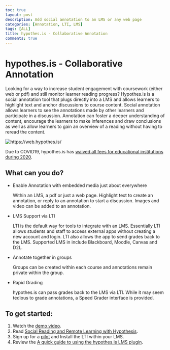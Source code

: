 ```yaml
---
toc: true
layout: post
description: Add social annotation to an LMS or any web page
categories: [Annotation, LTI, LMS]
tags: [ALL]
title: hypothes.is - Collaborative Annotation
comments: true
---
```

# hypothes.is - Collaborative Annotation

Looking for a way to increase student engagement with coursework (either web or pdf) and still monitor learner reading progress? Hypothes.is is a social annotation tool that plugs directly into a LMS and allows learners to highlight text and anchor discussions to course content. Social annotation allows learners to see the annotations made by other learners and participate in a discussion. Annotation can foster a deeper understanding of content, encourage the learners to make inferences and draw conclusions as well as allow learners to gain an overview of a reading without having to reread the content.

![]({{site.baseurl}}/images/hypothes-is.png "https://web.hypothes.is/")

Due to COVID19, hypothes.is has [waived all fees for educational institutions during 2020](https://web.hypothes.is/blog/hypothesis-for-instructional-continuity-during-covid-19/).

## What can you do?
- Enable Annotation with embedded media just about everywhere

  Within an LMS, a pdf or just a web page. Highlight text to create an annotation, or reply to an annotation to start a discussion. Images and video can be added to an annotation.

- LMS Support via LTI

  LTI is the default way for tools to integrate with an LMS. Essentially LTI allows students and staff to access external apps without creating a new account and login. LTI also allows the app to send grades back to the LMS. Supported LMS in include Blackboard, Moodle, Canvas and D2L.

- Annotate together in groups

  Groups can be created within each course and annotations remain private within the group.

- Rapid Grading

  hypothes.is can pass grades back to the LMS via LTI. While it may seem tedious to grade annotations, a Speed Grader interface is provided.

## To get started:
1. Watch the [demo video](https://youtu.be/N4QPxr6cN7Q).
1. Read [Social Reading and Remote Learning with Hypothesis](https://web.hypothes.is/blog/social-reading-and-remote-learning-with-hypothesis/).
1. Sign up for a [pilot](https://web.hypothes.is/education/lms/) and Install the LTI within your LMS.
1. Review the [A quick guide to using the hypothes.is LMS plugin](https://digitocentrism.com/teaching-2/a-quick-guide-to-using-the-hypothes-is-lms-plugin/).
